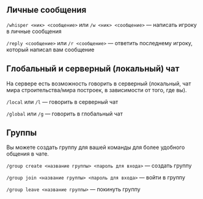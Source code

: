 ## Личные сообщения

`/whisper <ник> <сообщение>` или `/w <ник> <сообщение>` — написать игроку в личные сообщения

`/reply <сообщение>` или `/r <сообщение>` — ответить последнему игроку, который написал вам сообщение

## Глобальный и серверный (локальный) чат

На сервере есть возможность говорить в серверный (локальный, чат мира строительства/мира построек, в зависимости от того, где вы).

`/local` или `/l` — говорить в серверный чат

`/global` или `/g` — говорить в глобальный чат

## Группы

Вы можете создать группу для вашей команды для более удобного общения в чате.

`/group create <название группы> <пароль для входа>` — создать группу

`/group join <название группы> <пароль для входа>` — войти в группу

`/group leave <название группы>` — покинуть группу
